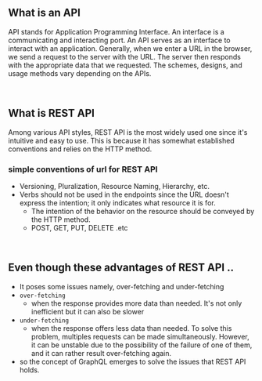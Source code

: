 ## What is an API

API stands for Application Programming Interface.
An interface is a communicating and interacting port. An API serves as an interface to interact with an application. Generally, when we enter a URL in the browser, we send a request to the server with the URL. The server then responds with the appropriate data that we requested.
The schemes, designs, and usage methods vary depending on the APIs.

<br/>

## What is REST API

Among various API styles, REST API is the most widely used one since it's intuitive and easy to use. This is because it has somewhat established conventions and relies on the HTTP method.


### simple conventions of url for REST API

- Versioning, Pluralization, Resource Naming, Hierarchy, etc.
- Verbs should not be used in the endpoints since the URL doesn't express the intention; it only indicates what resource it is for.
  - The intention of the behavior on the resource should be conveyed by the HTTP method.
  - POST, GET, PUT, DELETE .etc

<br/>

## Even though these advantages of REST API ..

- It poses some issues namely, over-fetching and under-fetching
- `over-fetching`
  -  when the response provides more data than needed. It's not only inefficient but it can also be slower
- `under-fetching`
  - when the response offers less data than needed. To solve this problem, multiples requests can be made simultaneously. However, it can be unstable due to the possibility of the failure of one of them, and it can rather result over-fetching again.
- so the concept of GraphQL emerges to solve the issues that REST API holds.
